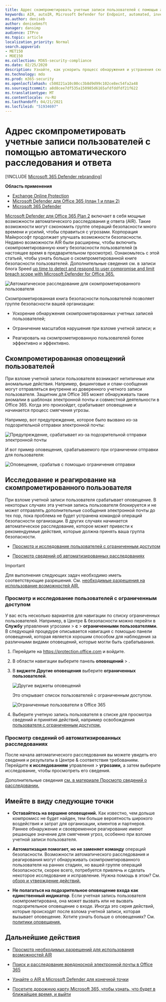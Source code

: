 ```yaml
---
title: Адрес скомпрометировать учетные записи пользователей с помощью автоматического расследования и ответа
keywords: AIR, autoIR, Microsoft Defender for Endpoint, automated, investigation, response, remediation, threats, advanced, threat, protection, compromised
ms.author: deniseb
author: denisebmsft
manager: dansimp
audience: ITPro
ms.topic: article
localization_priority: Normal
search.appverid:
- MET150
- MOE150
ms.collection: M365-security-compliance
ms.date: 02/25/2020
description: Узнайте, как ускорить процесс обнаружения и устранения скомпрометизированных учетных записей пользователей с помощью автоматизированных возможностей расследования и ответа в Microsoft Defender для Office 365 Plan 2.
ms.technology: mdo
ms.prod: m365-security
ms.openlocfilehash: c500221a10c00cc3b8d9d99c102ce8ec54fa2a48
ms.sourcegitcommit: a8d8cee7df535a150985d6165afdfddfdf21f622
ms.translationtype: MT
ms.contentlocale: ru-RU
ms.lasthandoff: 04/21/2021
ms.locfileid: "51934697"
---
```

# <a name="address-compromised-user-accounts-with-automated-investigation-and-response"></a>Адрес скомпрометировать учетные записи пользователей с помощью автоматического расследования и ответа

[!INCLUDE [Microsoft 365 Defender rebranding](../includes/microsoft-defender-for-office.md)]

**Область применения**
- [Exchange Online Protection](exchange-online-protection-overview.md)
- [Microsoft Defender для Office 365 (план 1 и план 2)](defender-for-office-365.md)
- [Microsoft 365 Defender](../defender/microsoft-365-defender.md)


[Microsoft Defender для Office 365 Plan 2](defender-for-office-365.md#microsoft-defender-for-office-365-plan-1-and-plan-2) включает в себя мощные возможности автоматического расследования [и](office-365-air.md) ответа (AIR). Такие возможности могут сэкономить группе операций безопасности много времени и усилий, чтобы справиться с угрозами. Корпорация Майкрософт продолжает улучшать возможности безопасности. Недавно возможности AIR были расширены, чтобы включить скомпрометированную книгу безопасности пользователей (в настоящее время в предварительном просмотре). Ознакомьтесь с этой статьей, чтобы узнать больше о скомпрометированной книге безопасности пользователей. Дополнительные сведения см. в записи блога Speed [up time to detect and respond to user compromise and limit breach scope with Microsoft Defender for Office 365.](https://techcommunity.microsoft.com/t5/Security-Privacy-and-Compliance/Speed-up-time-to-detect-and-respond-to-user-compromise-and-limit/ba-p/977053)

![Автоматическое расследование для скомпрометированного пользователя](/microsoft-365/media/office365atp-compduserinvestigation.jpg)

Скомпрометированная книга безопасности пользователей позволяет группе безопасности вашей организации:

- Ускорение обнаружения скомпрометированных учетных записей пользователей;

- Ограничение масштабов нарушения при взломе учетной записи; и

- Реагировать на скомпрометированную пользователей более эффективно и эффективно.

## <a name="compromised-user-alerts"></a>Скомпрометированная оповещений пользователей

При взломе учетной записи пользователя возникают нетипичные или аномальные действия. Например, фишинговые и спам-сообщения могут отправляться внутренне из доверенного учетного записи пользователя. Защитник для Office 365 может обнаруживать такие аномалии в шаблонах электронной почты и совместной деятельности в Office 365. Когда это произойдет, срабатывает оповещение и начинается процесс смягчения угрозы.

Например, вот предупреждение, которое было вызвано из-за подозрительной отправки электронной почты:

![Предупреждение, срабатывает из-за подозрительной отправки электронной почты](/microsoft-365/media/office365atp-suspiciousemailsendalert.jpg)

И вот пример оповещения, срабатываемого при ограничении отправки для пользователя:

![Оповещение, срабатыв с помощью ограничения отправки](/microsoft-365/media/office365atp-sendinglimitreached.jpg)

## <a name="investigate-and-respond-to-a-compromised-user"></a>Исследование и реагирование на скомпрометированного пользователя

При взломе учетной записи пользователя срабатывает оповещение. В некоторых случаях эта учетная запись пользователя блокируется и не может отправлять дополнительные сообщения электронной почты до тех пор, пока проблема не будет устранена командой операций безопасности организации. В других случаях начинается автоматическое расследование, которое может привести к рекомендуемые действия, которые должна принять ваша группа безопасности.

- [Просмотр и исследование пользователей с ограниченным доступом](#view-and-investigate-restricted-users)

- [Просмотр сведений об автоматизированных расследованиях](#view-details-about-automated-investigations)

> [!IMPORTANT]
> Для выполнения следующих задач необходимо иметь соответствующие разрешения. См. [необходимые разрешения на использование возможностей AIR.](office-365-air.md#required-permissions-to-use-air-capabilities)

### <a name="view-and-investigate-restricted-users"></a>Просмотр и исследование пользователей с ограниченным доступом

У вас есть несколько вариантов для навигации по списку ограниченных пользователей. Например, в Центре & безопасности можно перейти в **Службу** управления угрозами \> **с** \> **ограниченными пользователями.** В следующей процедуре  описывается навигация с помощью панели оповещений, которая является хорошим способом для наблюдения за различными видами оповещений, которые могли быть срабатывания.

1. Перейдите на <https://protection.office.com> и войдите.

2. В области навигации выберите панель **оповещений** \> .

3. В **виджете Другие оповещения** выберите **ограниченных пользователей**.

   ![Другие виджеты оповещений](/microsoft-365/media/office365atp-otheralertswidget.jpg)

   Это открывает список пользователей с ограниченным доступом.

   ![Ограниченные пользователи в Office 365](/microsoft-365/media/office365atp-restrictedusers.jpg)

4. Выберите учетную запись пользователя в списке для просмотра сведений и принятия действий, например освобождения [пользователя с ограниченным доступом.](removing-user-from-restricted-users-portal-after-spam.md)

### <a name="view-details-about-automated-investigations"></a>Просмотр сведений об автоматизированных расследованиях

После начала автоматического расследования вы можете увидеть его сведения и результаты в Центре & соответствия требованиям. Перейдите **к исследованиям** управления \> **угрозами,** а затем выберите исследование, чтобы просмотреть его сведения.

Дополнительные сведения [см. в материале Просмотр сведений о расследовании.](air-view-investigation-results.md)

## <a name="keep-the-following-points-in-mind"></a>Имейте в виду следующие точки

- **Оставайтесь на вершине оповещений.** Как известно, чем дольше компромисс не будет найден, тем больше вероятность широкого воздействия и затрат для организации, клиентов и партнеров. Раннее обнаружение и своевременное реагирование имеют решающее значение для смягчения угроз, особенно при взломе учетной записи пользователя.

- **Автоматизация помогает, но не заменяет команду** операций безопасности. Возможности автоматического расследования и реагирования могут обнаруживать скомпрометированного пользователя на ранних стадиях, но вашей группе операций безопасности, скорее всего, потребуется привлечь и сделать некоторое исследование и исправление. Нужна помощь в этом? См. [обзор и утверждение действий.](air-review-approve-pending-completed-actions.md)

- **Не полагаться на подозрительное оповещение входа как единственный индикатор**. Если учетная запись пользователя скомпрометирована, она может вызвать или не вызвать подозрительное оповещение о входе. Иногда это серия действий, которые происходят после взлома учетной записи, которая вызывает оповещение. Хотите узнать больше о оповещениях? См. [политики оповещения.](../../compliance/alert-policies.md)

## <a name="next-steps"></a>Дальнейшие действия

- [Просмотр необходимых разрешений для использования возможностей AIR](office-365-air.md#required-permissions-to-use-air-capabilities)

- [Поиск и расследование вредоносной электронной почты в Office 365](investigate-malicious-email-that-was-delivered.md)

- [Узнайте о AIR в Microsoft Defender для конечной точки](/windows/security/threat-protection/microsoft-defender-atp/automated-investigations)

- [Посетите дорожную карту Microsoft 365, чтобы узнать, что будет в ближайшее время, и выйти](https://www.microsoft.com/microsoft-365/roadmap?filters=)